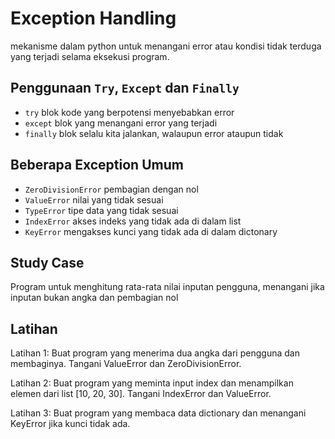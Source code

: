 # Exception Handling
mekanisme dalam python untuk menangani error atau kondisi tidak terduga yang terjadi selama eksekusi program.

## Penggunaan `Try`, `Except` dan `Finally`
- `try` blok kode yang berpotensi menyebabkan error
- `except` blok yang menangani error yang terjadi
- `finally` blok selalu kita jalankan, walaupun error ataupun tidak

## Beberapa Exception Umum
- `ZeroDivisionError` pembagian dengan nol
- `ValueError` nilai yang tidak sesuai
- `TypeError` tipe data yang tidak sesuai
- `IndexError` akses indeks yang tidak ada di dalam list
- `KeyError` mengakses kunci yang tidak ada di dalam dictonary


## Study Case
Program untuk menghitung rata-rata nilai inputan pengguna, menangani jika inputan bukan angka dan pembagian nol

## Latihan
Latihan 1: Buat program yang menerima dua angka dari pengguna dan membaginya. Tangani ValueError dan ZeroDivisionError.

Latihan 2: Buat program yang meminta input index dan menampilkan elemen dari list [10, 20, 30]. Tangani IndexError dan ValueError.

Latihan 3: Buat program yang membaca data dictionary dan menangani KeyError jika kunci tidak ada.




